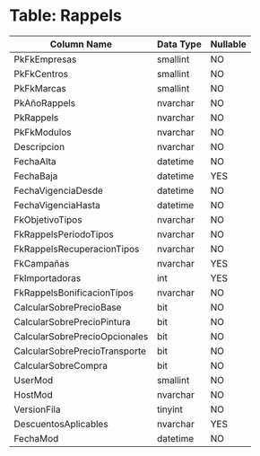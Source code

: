# Table: Rappels

| Column Name | Data Type | Nullable |
|-------------|-----------|----------|
| PkFkEmpresas | smallint | NO |
| PkFkCentros | smallint | NO |
| PkFkMarcas | smallint | NO |
| PkAñoRappels | nvarchar | NO |
| PkRappels | nvarchar | NO |
| PkFkModulos | nvarchar | NO |
| Descripcion | nvarchar | NO |
| FechaAlta | datetime | NO |
| FechaBaja | datetime | YES |
| FechaVigenciaDesde | datetime | NO |
| FechaVigenciaHasta | datetime | NO |
| FkObjetivoTipos | nvarchar | NO |
| FkRappelsPeriodoTipos | nvarchar | NO |
| FkRappelsRecuperacionTipos | nvarchar | NO |
| FkCampañas | nvarchar | YES |
| FkImportadoras | int | YES |
| FkRappelsBonificacionTipos | nvarchar | NO |
| CalcularSobrePrecioBase | bit | NO |
| CalcularSobrePrecioPintura | bit | NO |
| CalcularSobrePrecioOpcionales | bit | NO |
| CalcularSobrePrecioTransporte | bit | NO |
| CalcularSobreCompra | bit | NO |
| UserMod | smallint | NO |
| HostMod | nvarchar | NO |
| VersionFila | tinyint | NO |
| DescuentosAplicables | nvarchar | YES |
| FechaMod | datetime | NO |
